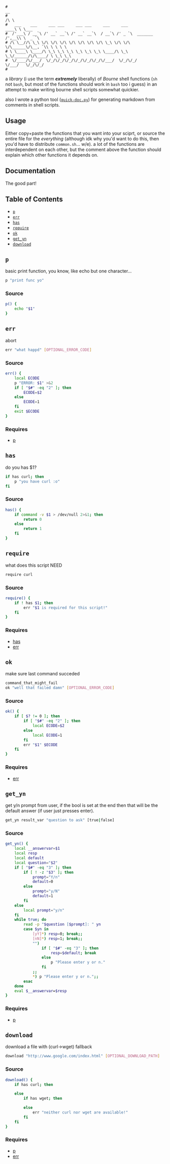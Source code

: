 ```
#                                                                        __         
#                                                                       /\ \        
#   ___    ___     ___ ___     ___ ___     ___     ___              ____\ \ \___    
#  /'___\ / __`\ /' __` __`\ /' __` __`\  / __`\ /' _ `\  _______  /',__\\ \  _ `\  
# /\ \__//\ \_\ \/\ \/\ \/\ \/\ \/\ \/\ \/\ \_\ \/\ \/\ \/\______\/\__, `\\ \ \ \ \ 
# \ \____\ \____/\ \_\ \_\ \_\ \_\ \_\ \_\ \____/\ \_\ \_\/______/\/\____/ \ \_\ \_\
#  \/____/\/___/  \/_/\/_/\/_/\/_/\/_/\/_/\/___/  \/_/\/_/         \/___/   \/_/\/_/
#
```

a *library* (i use the term ***extremely*** liberally) of *Bourne* shell functions
(`sh` not `bash`, but most of the functions should work in `bash` too i guess) in
an attempt to make writing bourne shell scripts somewhat quickier.

also I wrote a python tool ([`quick-doc.py`](https://github.com/rolandshoemaker/quick-doc))
for generating markdown from comments in shell scripts.

## Usage

Either copy+paste the functions that you want into your sciprt, or source the entire file
for the *everything* (although idk why you'd want to do this, then you'd have to
distribute `common.sh`... w/e). a lot of the functions are interdependent on each other,
but the comment above the function should explain which other functions it depends on.

## Documentation

The good part!

## Table of Contents

* [`p`](#p)
* [`err`](#err)
* [`has`](#has)
* [`require`](#require)
* [`ok`](#ok)
* [`get_yn`](#get_yn)
* [`download`](#download)

## `p`

basic print function, you know, like echo but one character...

```sh
p "print func yo"
```

### Source

```sh
p() {
	echo "$1"
}
```

## `err`

abort

```sh
err "what happd" [OPTIONAL_ERROR_CODE]
```

### Source

```sh
err() {
	local ECODE
	p "ERROR: $1" >&2
	if [ "$#" -eq "2" ]; then
		ECODE=$2
	else
		ECODE=1
	fi
	exit $ECODE
}
```

### Requires

* [p](#p)

## `has`

do you has $1?

```sh
if has curl; then
	p "you have curl :o"
fi
```

### Source

```sh
has() {
	if command -v $1 > /dev/null 2>&1; then
		return 0
	else
		return 1
	fi
}
```

## `require`

what does this script NEED

```sh
require curl
```

### Source

```sh
require() {
	if ! has $1; then
		err "$1 is required for this script!"
	fi
}
```

### Requires

* [has](#has)
* [err](#err)

## `ok`

make sure last command succeded

```sh
command_that_might_fail
ok "well that failed damn" [OPTIONAL_ERROR_CODE]
```

### Source

```sh
ok() {
	if [ $? != 0 ]; then
		if [ "$#" -eq "2" ]; then
			local ECODE=$2
		else
			local ECODE=1
		fi
		err "$1" $ECODE
	fi
}
```

### Requires

* [err](#err)

## `get_yn`

get y/n prompt from user, if the bool is set at the end
then that will be the default answer (if user just presses
enter).

```sh
get_yn result_var "question to ask" [true|false]
```

### Source

```sh
get_yn() {
	local __answervar=$1
	local resp
	local default
	local question="$2"
	if [ "$#" -eq "3" ]; then
		if [ ! -z "$3" ]; then
			prompt="Y/n"
			default=0
		else
			prompt="y/N"
			default=1
		fi
	else
		local prompt="y/n"
	fi
	while true; do
	    read -p "$question [$prompt]: " yn
	    case $yn in
	        [yY]*) resp=0; break;;
	        [nN]*) resp=1; break;;
			"")
				if [ "$#" -eq "3" ]; then
					resp=$default; break
				else
					p "Please enter y or n."
				fi
			;;
	        *) p "Please enter y or n.";;
	    esac
	done
	eval $__answervar=$resp
}
```

### Requires

* [p](#p)

## `download`

download a file with (curl->wget) fallback

```sh
download "http://www.google.com/index.html" [OPTIONAL_DOWNLOAD_PATH]
```

### Source

```sh
download() {
	if has curl; then

	else
		if has wget; then

		else
			err "neither curl nor wget are available!"
		fi
	fi
}
```

### Requires

* [p](#p)
* [err](#err)
